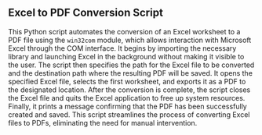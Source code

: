 ## Excel to PDF Conversion Script

This Python script automates the conversion of an Excel worksheet to a PDF file using the `win32com` module, which allows interaction with Microsoft Excel through the COM interface. It begins by importing the necessary library and launching Excel in the background without making it visible to the user. The script then specifies the path for the Excel file to be converted and the destination path where the resulting PDF will be saved. It opens the specified Excel file, selects the first worksheet, and exports it as a PDF to the designated location. After the conversion is complete, the script closes the Excel file and quits the Excel application to free up system resources. Finally, it prints a message confirming that the PDF has been successfully created and saved. This script streamlines the process of converting Excel files to PDFs, eliminating the need for manual intervention.
